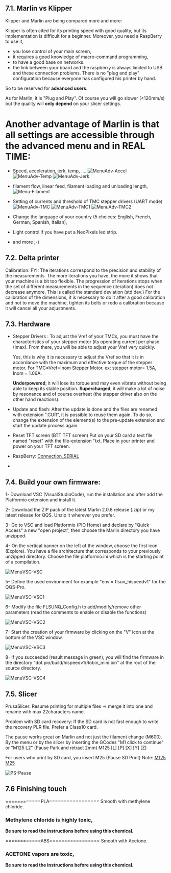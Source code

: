 
## 7.1. **Marlin vs Klipper**

Klipper and Marlin are being compared more and more:

Klipper is often cited for its printing speed with good quality, but its implementation is difficult for a beginner. 
Moreover, you need a RaspBerry to use it,
- you lose control of your main screen,
- it requires a good knowledge of macro-command programming,
- to have a good base on networks.
- the link between your board and the raspberry is always limited to USB and these connection problems.
There is no "plug and play" configuration because everyone has configured his printer by hand.

So to be reserved for **advanced users**.

As for Marlin, it is "Plug and Play". Of course you will go slower (<120mm/s) but the quality will **only depend** on your slicer settings.

# Another advantage of **Marlin** is that all settings are accessible through the advanced menu and in **REAL TIME**:
- Speed, acceleration, jerk, temp, ....
![MenuAdv-Accel](./menus/MenuAdv-Accel.png)
![MenuAdv-Temp](./menus/MenuAdv-Temp.png)
![MenuAdv-Jerk](./menus/MenuAdv-Jerk.png)

- filament flow, linear feed, filament loading and unloading length,
![Menu-Filament](./menus/MenuAdv-Filament.png)

- Setting of currents and threshold of TMC stepper drivers (UART mode)
![MenuAdv-TMC](./menus/MenuAdv-TMCCurrent.png)
![MenuAdv-TMC1](./menus/MenuAdv-TMCCycle.png)
![MenuAdv-TMC2](./menus/MenuAdv-TMCLimit.png)

- Change the language of your country (5 choices: English, French, German, Spanish, Italian),

- Light control if you have put a NeoPixels led strip.

- and more ;-) 

## 7.2. **Delta printer**

Calibration:
FYI: The iterations correspond to the precision and stability of the measurements. The more iterations you have, the more it shows that your machine is a bit too flexible. The progression of iterations stops when the set of different measurements in the sequence (iteration) does not decrease anymore. This is called the standard deviation (std dev.)
For the calibration of the dimensions, it is necessary to do it after a good calibration and not to move the machine, tighten its belts or redo a calibration because it will cancel all your adjustments.

## 7.3. **Hardware**

  - Stepper Drivers :
    To adjust the Vref of your TMCs, you must have the characteristics of your stepper motor (its operating current per phase (Imax). 
    From there, you will be able to adjust your Vref very quickly.

    Yes, this is why it is necessary to adjust the Vref so that it is in accordance with the maximum and effective torque of the stepper motor.
    For TMC=Vref=Inom Stepper Motor.
    ex: stepper motor= 1.5A, Inom = 1.06A.

    **Underpowered**, it will lose its torque and may even vibrate without being able to keep its stable position.
    **Supercharged**, it will make a lot of noise by resonance and of course overheat (the stepper driver also on the other hand reactions).

  - Update and flash:
    After the update is done and the files are renamed with extension ".CUR", it is possible to reuse them again. To do so, change the extension of the element(s) to the pre-update extension and start the update process again.

  - Reset TFT screen (BTT TFT screen)
    Put on your SD card a text file named "reset" with the file-extension "txt. Place in your printer and power on your TFT screen.

  - RaspBerry:
    [Connection_SERIAL](https://elinux.org/RPi_Serial_Connection#S.2FW:_Preventing_Linux_from_using_the_serial_port)

  - 

## 7.4. Build your own firmware:
    
1- Download VSC (VisualStudioCode), run the installation and after add the Platformio extension and install it. 

2- Download the ZIP pack of the latest Marlin 2.0.8 release (.zip) or my latest release for QQS. Unzip it wherever you prefer. 

3- Go to VSC and load Platformio (PIO Home) and declare by "Quick Access" a new "open project", then choose the Marlin directory you have unzipped. 

4- On the vertical banner on the left of the window, choose the first icon (Explore). You have a file architecture that corresponds to your previously unzipped directory. Choose the file platformio.ini which is the starting point of a compilation. 

![MenuVSC-VSC](./menus/MenuVSC-Window.png)

5- Define the used environment for example "env = flsun_hispeedv1" for the QQS-Pro.

![MenuVSC-VSC1](./menus/MenuVSC-Env.png) 

6- Modify the file FLSUNQ_Config.h to add/modify/remove other parameters (read the comments to enable or disable the functions)

![MenuVSC-VSC2](./menus/MenuVSC-Configs.png)

7- Start the creation of your firmware by clicking on the "V" icon at the bottom of the VSC window.

![MenuVSC-VSC3](./menus/MenuVSC-Commands.png)

8- If you succeeded (result message in green), you will find the firmware in the directory "dot.pio/build/hispeedv1/Robin_mini.bin" at the root of the source directory.

![MenuVSC-VSC4](./menus/MenuVSC-Builds.png)

## 7.5. **Slicer**

PrusaSlicer:
Resume printing for multiple files => merge it into one and rename with max 22characters name.

Problem with SD card recovery: If the SD card is not fast enough to write the recovery PLR file.
Prefer a Class10 card.

The pause works great on Marlin and not just the filament change (M600). 
By the menu or by the slicer by inserting the GCodes "M1 click to continue" or "M125 L2" (Pause Park and retract 2mm)
M125 [L<linear>] [P<bool>] [X<linear>] [Y<linear>] [Z<linear>]

For users who print by SD card, you insert M25 (Pause SD Print)
Note:
[M125](https://marlinfw.org/docs/gcode/M125.html)
[M25](https://marlinfw.org/docs/gcode/M025.html)

![PS-Pause](./images/PS-PausePrint.png)

## 7.6 Finishing touch

============PLA=================
Smooth with methylene chloride.
### Methylene chloride is highly toxic, 
**Be sure to read the instructions before using this chemical.** 

============ABS=================
Smooth with Acetone.
### ACETONE vapors are toxic, 
**Be sure to read the instructions before using this chemical.** 

